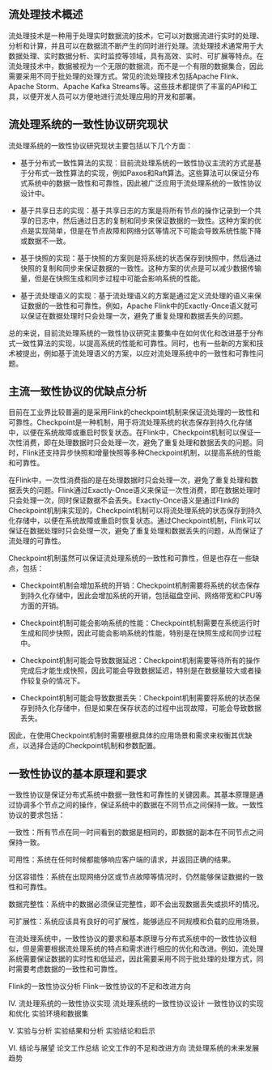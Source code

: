 
## 流处理技术概述

流处理技术是一种用于处理实时数据流的技术，它可以对数据流进行实时的处理、分析和计算，并且可以在数据流不断产生的同时进行处理。流处理技术通常用于大数据处理、实时数据分析、实时监控等领域，具有高效、实时、可扩展等特点。在流处理技术中，数据被视为一个无限的数据流，而不是一个有限的数据集合，因此需要采用不同于批处理的处理方式。常见的流处理技术包括Apache Flink、Apache Storm、Apache Kafka Streams等。这些技术都提供了丰富的API和工具，以便开发人员可以方便地进行流处理应用的开发和部署。

## 流处理系统的一致性协议研究现状

流处理系统的一致性协议研究现状主要包括以下几个方面：

* 基于分布式一致性算法的实现：目前流处理系统的一致性协议主流的方式是基于分布式一致性算法的实现，例如Paxos和Raft算法。这些算法可以保证分布式系统中的数据一致性和可靠性，因此被广泛应用于流处理系统的一致性协议设计中。

* 基于共享日志的实现：基于共享日志的方案是将所有节点的操作记录到一个共享的日志中，然后通过日志的复制和同步来保证数据的一致性。这种方案的优点是实现简单，但是在节点故障和网络分区等情况下可能会导致系统性能下降或数据不一致。

* 基于快照的实现：基于快照的方案则是将系统的状态保存到快照中，然后通过快照的复制和同步来保证数据的一致性。这种方案的优点是可以减少数据传输量，但是在快照生成和同步过程中可能会影响系统的性能。

* 基于流处理语义的实现：基于流处理语义的方案是通过定义流处理的语义来保证数据的一致性和可靠性。例如，Apache Flink中的Exactly-Once语义就可以保证在数据处理时只会处理一次，避免了重复处理和数据丢失的问题。

总的来说，目前流处理系统的一致性协议研究主要集中在如何优化和改进基于分布式一致性算法的实现，以提高系统的性能和可靠性。同时，也有一些新的方案和技术被提出，例如基于流处理语义的方案，以应对流处理系统中的一致性和可靠性问题。

## 主流一致性协议的优缺点分析

目前在工业界比较普遍的是采用Flink的checkpoint机制来保证流处理的一致性和可靠性。Checkpoint是一种机制，用于将流处理系统的状态保存到持久化存储中，以便在系统故障或重启时恢复状态。在Flink中，Checkpoint机制可以保证一次性消费，即在处理数据时只会处理一次，避免了重复处理和数据丢失的问题。同时，Flink还支持异步快照和增量快照等多种Checkpoint机制，以提高系统的性能和可靠性。

在Flink中，一次性消费指的是在处理数据时只会处理一次，避免了重复处理和数据丢失的问题。Flink通过Exactly-Once语义来保证一次性消费，即在数据处理时只会处理一次，同时保证数据不会丢失。Exactly-Once语义是通过Flink的Checkpoint机制来实现的，Checkpoint机制可以将流处理系统的状态保存到持久化存储中，以便在系统故障或重启时恢复状态。通过Checkpoint机制，Flink可以保证在数据处理时只会处理一次，避免了重复处理和数据丢失的问题，从而保证了流处理的可靠性。

Checkpoint机制虽然可以保证流处理系统的一致性和可靠性，但是也存在一些缺点，包括：

* Checkpoint机制会增加系统的开销：Checkpoint机制需要将系统的状态保存到持久化存储中，因此会增加系统的开销，包括磁盘空间、网络带宽和CPU等方面的开销。

* Checkpoint机制可能会影响系统的性能：Checkpoint机制需要在系统运行时生成和同步快照，因此可能会影响系统的性能，特别是在快照生成和同步过程中。

* Checkpoint机制可能会导致数据延迟：Checkpoint机制需要等待所有的操作完成后才能生成快照，因此可能会导致数据延迟，特别是在数据量较大或者操作较复杂的情况下。

* Checkpoint机制可能会导致数据丢失：Checkpoint机制需要将系统的状态保存到持久化存储中，但是如果在保存状态的过程中出现故障，可能会导致数据丢失。

因此，在使用Checkpoint机制时需要根据具体的应用场景和需求来权衡其优缺点，以选择合适的Checkpoint机制和参数配置。

## 一致性协议的基本原理和要求

一致性协议是保证分布式系统中数据一致性和可靠性的关键因素。其基本原理是通过协调多个节点之间的操作，保证系统中的数据在不同节点之间保持一致。一致性协议的要求包括：

一致性：所有节点在同一时间看到的数据是相同的，即数据的副本在不同节点之间保持一致。

可用性：系统在任何时候都能够响应客户端的请求，并返回正确的结果。

分区容错性：系统在出现网络分区或节点故障等情况时，仍然能够保证数据的一致性和可靠性。

数据完整性：系统中的数据必须保证完整性，即不会出现数据丢失或损坏的情况。

可扩展性：系统应该具有良好的可扩展性，能够适应不同规模和负载的应用场景。

在流处理系统中，一致性协议的要求和基本原理与分布式系统中的一致性协议相似，但是需要根据流处理系统的特点和需求进行相应的优化和改进。例如，流处理系统需要保证数据的实时性和低延迟，因此需要采用不同于批处理的处理方式，同时需要考虑数据的一致性和可靠性。

Flink的一致性协议分析
Flink一致性协议的不足和改进方向

IV. 流处理系统的一致性协议实现
流处理系统的一致性协议设计
一致性协议的实现和优化
实验环境和数据集

V. 实验与分析
实验结果和分析
实验结论和启示

VI. 结论与展望
论文工作总结
论文工作的不足和改进方向
流处理系统的未来发展趋势